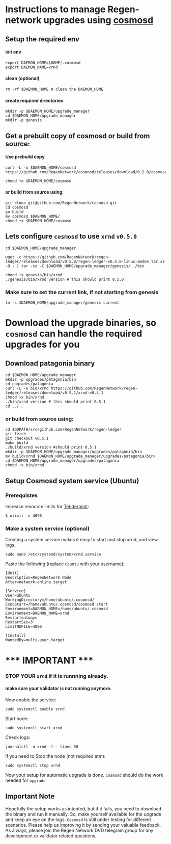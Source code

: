 # Instructions to manage Regen-network upgrades using [cosmosd](https://github.com/RegenNetwork/cosmosd)


## Setup the required env

#### init env
```
export DAEMON_HOME=$HOME/.cosmosd
export DAEMON_NAME=xrnd
```

#### clean (optional)
```rm -rf $DAEMON_HOME # clean the DAEMON_HOME```

#### create required directories
```
mkdir -p $DAEMON_HOME/upgrade_manager
cd $DAEMON_HOME/upgrade_manager
mkdir -p genesis
```

## Get a prebuilt copy of cosmosd or build from source:

#### Use prebuild copy

```
curl -L -o $DAEMON_HOME/cosmosd https://github.com/RegenNetwork/cosmosd/releases/download/0.2.0/cosmosd

chmod +x $DAEMON_HOME/cosmosd
```

#### or build from source using:

```
git clone git@github.com/RegenNetwork/cosmosd.git 
cd cosmosd
go build
mv cosmosd $DAEMON_HOME/
chmod +x $DAEMON_HOME/cosmosd
```

## Lets configure `cosmosd` to use `xrnd` `v0.5.0`

```
cd $DAEMON_HOME/upgrade_manager

wget -c https://github.com/RegenNetwork/regen-ledger/releases/download/v0.5.0/regen-ledger-v0.5.0-linux-amd64.tar.xz -O - | tar -xz -C $DAEMON_HOME/upgrade_manager/genesis/ ./bin

chmod +x genesis/bin/xrnd
./genesis/bin/xrnd version # this should print 0.5.0
```


### Make sure to set the current link, if not starting from genesis

`ln -s $DAEMON_HOME/upgrade_manager/genesis current`

# Download the upgrade binaries, so `cosmosd` can handle the required upgrades for you


## Download patagonia binary

```
cd $DAEMON_HOME/upgrade_manager
mkdir -p upgrades/patagonia/bin
cd upgrades/patagonia
curl -L -o bin/xrnd https://github.com/RegenNetwork/regen-ledger/releases/download/v0.5.1/xrnd-v0.5.1
chmod +x bin/xrnd
./bin/xrnd version # this should print 0.5.1
cd ../..
```

### or build from source using:
```
cd $GOPATH/src/github.com/RegenNetwork/regen-ledger
git fetch
git checkout v0.5.1
make build
./build/xrnd version #should print 0.5.1
mkdir -p $DAEMON_HOME/upgrade_manager/upgrades/patagonia/bin
mv build/xrnd $DAEMON_HOME/upgrade_manager/upgrades/patagonia/bin/
cd $DAEMON_HOME/upgrade_manager/upgrades/patagonia
chmod +x bin/xrnd

```



## Setup Cosmosd system service (Ubuntu)

### Prerequistes

Increase resource limits for [Tendermint](https://tendermint.com):
```
$ ulimit -n 4096
```

### Make a system service (optional)

Creating a system service makes it easy to start and stop xrnd, and view logs.

```
sudo nano /etc/systemd/system/xrnd.service
```

Paste the following (replace `ubuntu` with your username):

```
[Unit]
Description=RegenNetwork Node
After=network-online.target

[Service]
User=ubuntu 
WorkingDirectory=/home/ubuntu/.cosmosd/
ExecStart=/home/ubuntu/.cosmosd/cosmosd start
Environment=DAEMON_HOME=/home/ubuntu/.cosmosd
Environment=DAEMON_NAME=xrnd
Restart=always
RestartSec=3
LimitNOFILE=4096

[Install]
WantedBy=multi-user.target
```

# *** IMPORTANT ***
### STOP YOUR `xrnd` if it is runnning already.
#### make sure your validator is not running anymore.


Now enable the service:
```
sudo systemctl enable xrnd
```

Start node:
```
sudo systemctl start xrnd
```

Check logs:
```
journalctl -u xrnd -f --lines 50
```

If you need to Stop the node (not required atm):
```
sudo systemctl stop xrnd
```

Now your setup for automatic upgrade is done. `cosmosd` should do the work needed for `upgrade`

## Important Note

Hopefully the setup works as intented, but if it fails, you need to download the binary and run it manually. So, make yourself available for the upgrade and keep an eye on the logs. `Cosmosd` is still under testing for different scenarios. Please help us improving it by sending your valuable feedback. As always, please join the Regen Network DVD telegram group for any development or validator related questions.



